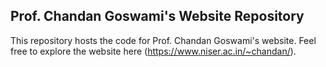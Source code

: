 ## Prof. Chandan Goswami's Website Repository

This repository hosts the code for Prof. Chandan Goswami's website. Feel free to explore the website here (https://www.niser.ac.in/~chandan/).
